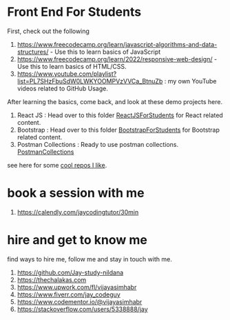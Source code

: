 
# Front End For Students

First, check out the following

1. https://www.freecodecamp.org/learn/javascript-algorithms-and-data-structures/ - Use this to learn basics of JavaScript
2. https://www.freecodecamp.org/learn/2022/responsive-web-design/ - Use this to learn basics of HTML/CSS.
4. https://www.youtube.com/playlist?list=PL7SHzFbuSdW0LWKYOOMPVzVVCa_BtnuZb : my own YouTube videos related to GitHub Usage.

After learning the basics, come back, and look at these demo projects here.

1. React JS : Head over to this folder [ReactJSForStudents](ReactJSForStudents) for React related content.
1. Bootstrap : Head over to this folder [BootstrapForStudents](BootstrapForStudents) for Bootstrap related content.
1. Postman Collections : Ready to use postman collections. [PostmanCollections](PostmanCollections)

see here for some [cool repos I like](https://github.com/Jay-study-nildana/somecoolrepos).

# book a session with me

1. https://calendly.com/jaycodingtutor/30min

# hire and get to know me

find ways to hire me, follow me and stay in touch with me.

1. https://github.com/Jay-study-nildana
1. https://thechalakas.com
1. https://www.upwork.com/fl/vijayasimhabr
1. https://www.fiverr.com/jay_codeguy
1. https://www.codementor.io/@vijayasimhabr
1. https://stackoverflow.com/users/5338888/jay
